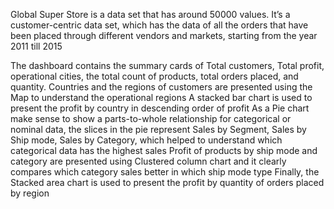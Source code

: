 Global Super Store is a data set that has around 50000 values. It’s a customer-centric data set, which has the data of all the orders that have been placed through different vendors and markets, starting from the year 2011 till 2015

The dashboard contains the summary cards of Total customers, Total profit, operational cities, the total count of products, total orders placed, and quantity.
Countries and the regions of customers are presented using the Map to understand the operational regions
A stacked bar chart is used to present the profit by country in descending order of profit
As a Pie chart make sense to show a parts-to-whole relationship for categorical or nominal data, the slices in the pie represent Sales by Segment, Sales by Ship mode, Sales by Category, which helped to understand which categorical data has the highest sales
Profit of products by ship mode and category are presented using Clustered column chart and it clearly compares which category sales better in which ship mode type
Finally, the Stacked area chart is used to present the profit by quantity of orders placed by region
